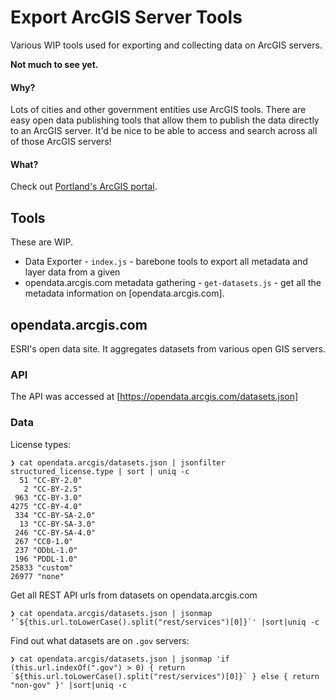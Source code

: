 # Export ArcGIS Server Tools

Various WIP tools used for exporting and collecting data on ArcGIS servers.

**Not much to see yet.**

#### Why?

Lots of cities and other government entities use ArcGIS tools. There are easy open data publishing tools that allow them to publish the data directly to an ArcGIS server. It'd be nice to be able to access and search across all of those ArcGIS servers!

#### What? 

Check out [Portland's ArcGIS portal](https://www.portlandmaps.com/arcgis/rest/services/Public).

## Tools

These are WIP.

* Data Exporter - `index.js` - barebone tools to export all metadata and layer data from a given 
* opendata.arcgis.com metadata gathering - `get-datasets.js` - get all the metadata information on [opendata.arcgis.com].

## opendata.arcgis.com

ESRI's open data site. It aggregates datasets from various open GIS servers. 

### API

The API was accessed at [https://opendata.arcgis.com/datasets.json]

### Data

License types:

```
❯ cat opendata.arcgis/datasets.json | jsonfilter structured_license.type | sort | uniq -c
  51 "CC-BY-2.0"
   2 "CC-BY-2.5"
 963 "CC-BY-3.0"
4275 "CC-BY-4.0"
 334 "CC-BY-SA-2.0"
  13 "CC-BY-SA-3.0"
 246 "CC-BY-SA-4.0"
 267 "CC0-1.0"
 237 "ODbL-1.0"
 196 "PDDL-1.0"
25833 "custom"
26977 "none"
```

Get all REST API urls from datasets on opendata.arcgis.com

```
❯ cat opendata.arcgis/datasets.json | jsonmap '`${this.url.toLowerCase().split("rest/services")[0]}`' |sort|uniq -c  
```

Find out what datasets are on `.gov` servers:

```
❯ cat opendata.arcgis/datasets.json | jsonmap 'if (this.url.indexOf(".gov") > 0) { return `${this.url.toLowerCase().split("rest/services")[0]}` } else { return "non-gov" }' |sort|uniq -c  
```